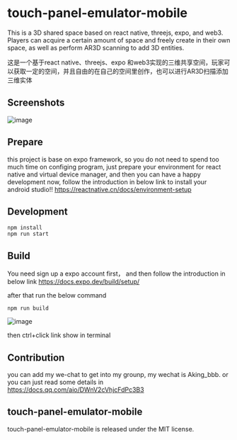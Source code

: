 # touch-panel-emulator-mobile

This is a 3D shared space based on react native, threejs, expo, and web3. Players can acquire a certain amount of space and freely create in their own space, as well as perform AR3D scanning to add 3D entities.

这是一个基于react native、threejs、expo 和web3实现的三维共享空间，玩家可以获取一定的空间，并且自由的在自己的空间里创作，也可以进行AR3D扫描添加三维实体

## Screenshots

![image](https://github.com/react-component/tree-select/assets/102608263/1993edf5-c4b2-4316-abf0-a31ec61df6f0)

## Prepare
this project is base on expo framework, so you do not need to spend too much time on configing program, just prepare your environment for react native and virtual device manager, and then you can have a happy development
now, follow the introduction in below link to install your android studio!!
https://reactnative.cn/docs/environment-setup
## Development

```
npm install
npm run start
```

## Build
You need sign up a expo account first， and then follow the introduction in below link
https://docs.expo.dev/build/setup/

after that run the below command
```
npm run build
```
![image](https://github.com/bbb169/touch-panel-emulator-mobile/assets/102608263/bb5c9c5c-2a37-4ee4-88f7-e5fe7c54ec4a)

then ctrl+click link show in terminal
## Contribution
you can add my we-chat to get into my grounp, my wechat is Aking_bbb.
or you can just read some details in https://docs.qq.com/aio/DWnV2cVhjcFdPc3B3

## touch-panel-emulator-mobile

touch-panel-emulator-mobile is released under the MIT license.
